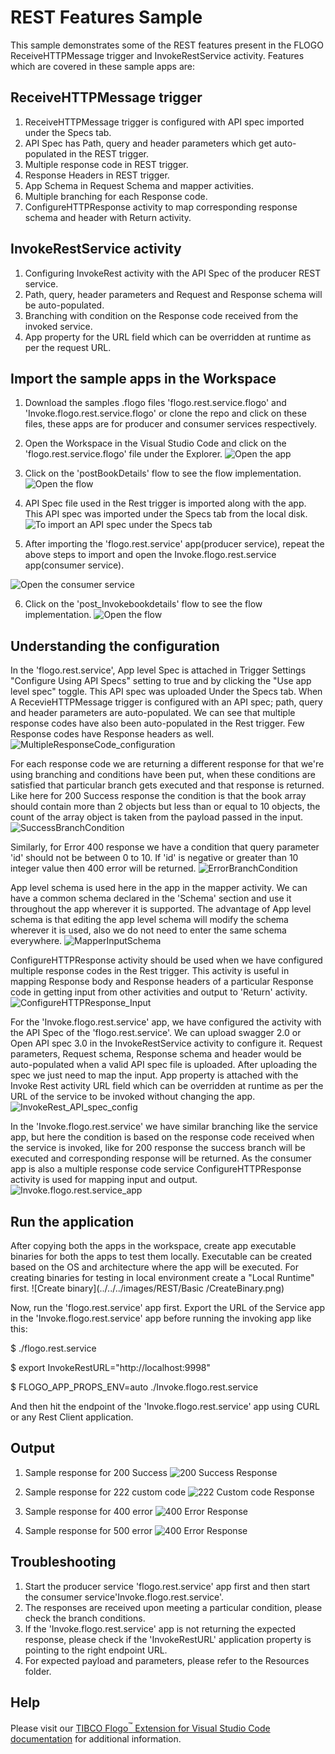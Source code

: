 # REST Features Sample


This sample demonstrates some of the REST features present in the FLOGO ReceiveHTTPMessage trigger and InvokeRestService activity. Features which are covered in these sample apps are:
## ReceiveHTTPMessage trigger
1. ReceiveHTTPMessage trigger is configured with API spec imported under the Specs tab. 
2. API Spec has Path, query and header parameters which get auto-populated in the REST trigger.
3. Multiple response code in REST trigger.
4. Response Headers in REST trigger.
5. App Schema in Request Schema and mapper activities.
6. Multiple branching for each Response code.
7. ConfigureHTTPResponse activity to map corresponding response schema and header with Return activity.

## InvokeRestService activity
1. Configuring InvokeRest activity with the API Spec of the producer REST service.
2. Path, query, header parameters and Request and Response schema will be auto-populated.
3. Branching with condition on the Response code received from the invoked service.
4. App property for the URL field which can be overridden at runtime as per the request URL. 

## Import the sample apps in the Workspace
 
1. Download the samples .flogo files 'flogo.rest.service.flogo' and 'Invoke.flogo.rest.service.flogo' or clone the repo and click on these files, these apps are for producer and consumer services respectively.

2. Open the Workspace in the Visual Studio Code and click on the 'flogo.rest.service.flogo' file under the Explorer. 
![Open the app](../../../images/REST/Basic/1.png) 

3. Click on the 'postBookDetails' flow to see the flow implementation.
![Open the flow](../../../images/REST/Basic/2.png)

4. API Spec file used in the Rest trigger is imported along with the app. This API spec was imported under the Specs tab from the local disk.
![To import an API spec under the Specs tab](../../../images/REST/Basic/3.png)

5. After importing the 'flogo.rest.service' app(producer service), repeat the above steps to import and open the Invoke.flogo.rest.service app(consumer service).

![Open the consumer service](../../../images/REST/Basic/4.png)

6. Click on the 'post_Invokebookdetails' flow to see the flow implementation.
![Open the flow](../../../images/REST/Basic/5.png)

## Understanding the configuration
In the 'flogo.rest.service', App level Spec is attached in Trigger Settings "Configure Using API Specs" setting to true and by clicking the "Use app level spec" toggle. This API spec was uploaded Under the Specs tab. 
When A RecevieHTTPMessage trigger is configured with an API spec; path, query and header parameters are auto-populated. We can see that multiple response codes have also been auto-populated in the Rest trigger. Few Response codes have Response headers as well.
![MultipleResponseCode_configuration](../../../images/REST/Basic/MultipleResponseCode.png)

For each response code we are returning a different response for that we're using branching and conditions have been put, when these conditions are satisfied that particular branch gets executed and that response is returned.
Like here for 200 Success response the condition is that the book array should contain more than 2 objects but less than or equal to 10 objects, the count of the array object is taken from the payload passed in the input.
![SuccessBranchCondition](../../../images/REST/Basic/SuccessBranchCondition.png)

Similarly, for Error 400 response we have a condition that query parameter 'id' should not be between 0 to 10. If 'id' is negative or greater than 10 integer value then 400 error will be returned.
![ErrorBranchCondition](../../../images/REST/Basic/ErrorBranchCondition.png)

App level schema is used here in the app in the mapper activity. We can have a common schema declared in the 'Schema' section and use it throughout the app wherever it is supported. The advantage of App level schema is that editing the app level schema will modify the schema wherever it is used, also we do not need to enter the same schema everywhere.
![MapperInputSchema](../../../images/REST/Basic/MapperInputSchema.png)

ConfigureHTTPResponse activity should be used when we have configured multiple response codes in the Rest trigger. This activity is useful in mapping Response body and Response headers of a particular Response code in getting input from other activities and output to 'Return' activity.
![ConfigureHTTPResponse_Input](../../../images/REST/Basic/ConfigureHTTPResponse_Input.png)

For the 'Invoke.flogo.rest.service' app, we have configured the activity with the API Spec of the 'flogo.rest.service'. We can upload swagger 2.0 or Open API spec 3.0 in the InvokeRestService activity to configure it. Request parameters, Request schema, Response schema and header would be auto-populated when a valid API spec file is uploaded. After uploading the spec we just need to map the input.
App property is attached with the Invoke Rest activity URL field which can be overridden at runtime as per the URL of the service to be invoked without changing the app.
![InvokeRest_API_spec_config](../../../images/REST/Basic/InvokeRest_API_spec.png)

In the 'Invoke.flogo.rest.service' we have similar branching like the service app, but here the condition is based on the response code received when the service is invoked, like for 200 response the success branch will be executed and corresponding response will be returned.
As the consumer app is also a multiple response code service ConfigureHTTPResponse activity is used for mapping input and output.
![Invoke.flogo.rest.service_app](../../../images/REST/Basic/Invoke.flogo.rest.service_app.png)


## Run the application

After copying both the apps in the workspace, create app executable binaries for both the apps to test them locally. Executable can be created based on the OS and architecture where the app will be executed. For creating binaries for testing in local environment create a "Local Runtime" first.
![Create binary](../../../images/REST/Basic /CreateBinary.png)

Now, run the 'flogo.rest.service' app first. Export the URL of the Service app in the 'Invoke.flogo.rest.service' app before running the invoking app like this:

 $ ./flogo.rest.service 

 $ export InvokeRestURL="http://localhost:9998"

 $ FLOGO_APP_PROPS_ENV=auto ./Invoke.flogo.rest.service 

And then hit the endpoint of the 'Invoke.flogo.rest.service' app using CURL or any Rest Client application.

## Output

1. Sample response for 200 Success 
![200 Success Response](../../../images/REST/Basic/200SuccessResponse.png)

2. Sample response for 222 custom code 
![222 Custom code Response](../../../images/REST/Basic/222CustomCodeResponse.png)

3. Sample response for 400 error
![400 Error Response](../../../images/REST/Basic/400ErrorResponse.png)

4. Sample response for 500 error
![400 Error Response](../../../images/REST/Basic/500ServerResponse.png)

## Troubleshooting

1. Start the producer service 'flogo.rest.service' app first and then start the consumer service'Invoke.flogo.rest.service'.
2. The responses are received upon meeting a particular condition, please check the branch conditions.
3. If the 'Invoke.flogo.rest.service' app is not returning the expected response, please check if the 'InvokeRestURL' application property is pointing to the right endpoint URL.
4. For expected payload and parameters, please refer to the Resources folder.

## Help

Please visit our [TIBCO Flogo<sup>&trade;</sup> Extension for Visual Studio Code documentation](https://docs.tibco.com/products/tibco-flogo-extension-for-visual-studio-code-latest) for additional information.
